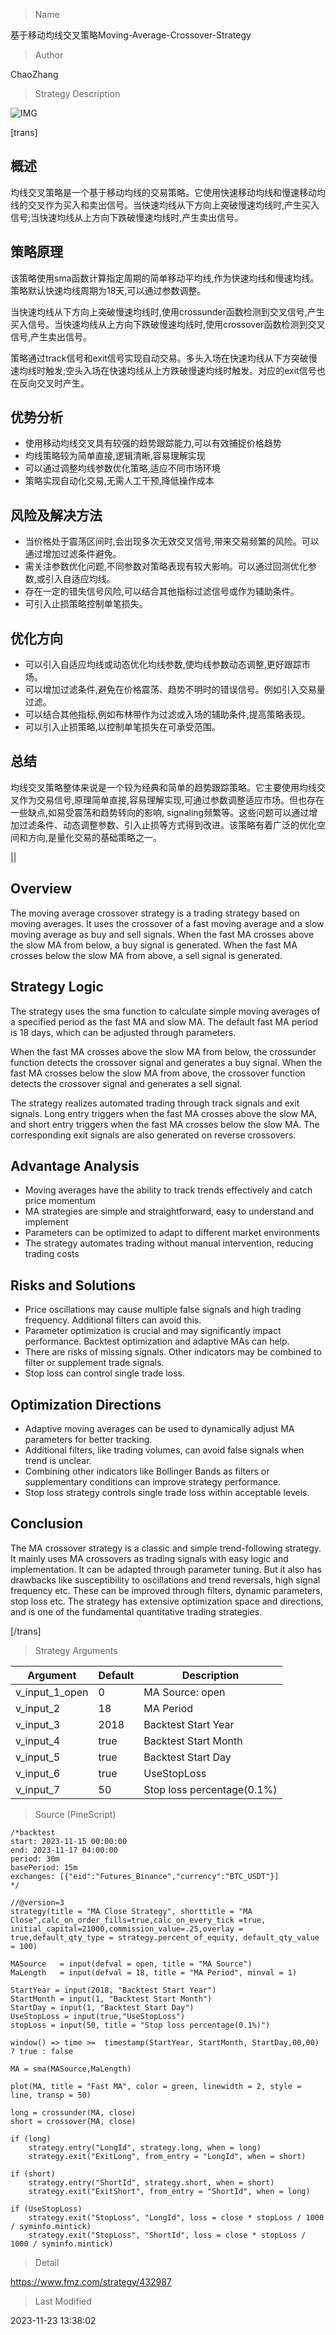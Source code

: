
> Name

基于移动均线交叉策略Moving-Average-Crossover-Strategy

> Author

ChaoZhang

> Strategy Description

![IMG](https://www.fmz.com/upload/asset/15bb4bc10a443896c7f.png)

[trans]

## 概述

均线交叉策略是一个基于移动均线的交易策略。它使用快速移动均线和慢速移动均线的交叉作为买入和卖出信号。当快速均线从下方向上突破慢速均线时,产生买入信号;当快速均线从上方向下跌破慢速均线时,产生卖出信号。

## 策略原理

该策略使用sma函数计算指定周期的简单移动平均线,作为快速均线和慢速均线。策略默认快速均线周期为18天,可以通过参数调整。

当快速均线从下方向上突破慢速均线时,使用crossunder函数检测到交叉信号,产生买入信号。当快速均线从上方向下跌破慢速均线时,使用crossover函数检测到交叉信号,产生卖出信号。

策略通过track信号和exit信号实现自动交易。多头入场在快速均线从下方突破慢速均线时触发;空头入场在快速均线从上方跌破慢速均线时触发。对应的exit信号也在反向交叉时产生。

## 优势分析

- 使用移动均线交叉具有较强的趋势跟踪能力,可以有效捕捉价格趋势
- 均线策略较为简单直接,逻辑清晰,容易理解实现
- 可以通过调整均线参数优化策略,适应不同市场环境
- 策略实现自动化交易,无需人工干预,降低操作成本

## 风险及解决方法

- 当价格处于震荡区间时,会出现多次无效交叉信号,带来交易频繁的风险。可以通过增加过滤条件避免。
- 需关注参数优化问题,不同参数对策略表现有较大影响。可以通过回测优化参数,或引入自适应均线。  
- 存在一定的错失信号风险,可以结合其他指标过滤信号或作为辅助条件。
- 可引入止损策略控制单笔损失。

## 优化方向  

- 可以引入自适应均线或动态优化均线参数,使均线参数动态调整,更好跟踪市场。
- 可以增加过滤条件,避免在价格震荡、趋势不明时的错误信号。例如引入交易量过滤。
- 可以结合其他指标,例如布林带作为过滤或入场的辅助条件,提高策略表现。 
- 可以引入止损策略,以控制单笔损失在可承受范围。

## 总结

均线交叉策略整体来说是一个较为经典和简单的趋势跟踪策略。它主要使用均线交叉作为交易信号,原理简单直接,容易理解实现,可通过参数调整适应市场。但也存在一些缺点,如易受震荡和趋势转向的影响, signaling频繁等。这些问题可以通过增加过滤条件、动态调整参数、引入止损等方式得到改进。该策略有着广泛的优化空间和方向,是量化交易的基础策略之一。

|| 

## Overview  

The moving average crossover strategy is a trading strategy based on moving averages. It uses the crossover of a fast moving average and a slow moving average as buy and sell signals. When the fast MA crosses above the slow MA from below, a buy signal is generated. When the fast MA crosses below the slow MA from above, a sell signal is generated.  

## Strategy Logic  

The strategy uses the sma function to calculate simple moving averages of a specified period as the fast MA and slow MA. The default fast MA period is 18 days, which can be adjusted through parameters.

When the fast MA crosses above the slow MA from below, the crossunder function detects the crossover signal and generates a buy signal. When the fast MA crosses below the slow MA from above, the crossover function detects the crossover signal and generates a sell signal.  

The strategy realizes automated trading through track signals and exit signals. Long entry triggers when the fast MA crosses above the slow MA, and short entry triggers when the fast MA crosses below the slow MA. The corresponding exit signals are also generated on reverse crossovers.

## Advantage Analysis

- Moving averages have the ability to track trends effectively and catch price momentum
- MA strategies are simple and straightforward, easy to understand and implement  
- Parameters can be optimized to adapt to different market environments
- The strategy automates trading without manual intervention, reducing trading costs

## Risks and Solutions

- Price oscillations may cause multiple false signals and high trading frequency. Additional filters can avoid this.
- Parameter optimization is crucial and may significantly impact performance. Backtest optimization and adaptive MAs can help.
- There are risks of missing signals. Other indicators may be combined to filter or supplement trade signals. 
- Stop loss can control single trade loss.

## Optimization Directions   

- Adaptive moving averages can be used to dynamically adjust MA parameters for better tracking.
- Additional filters, like trading volumes, can avoid false signals when trend is unclear.
- Combining other indicators like Bollinger Bands as filters or supplementary conditions can improve strategy performance.
- Stop loss strategy controls single trade loss within acceptable levels.  

## Conclusion

The MA crossover strategy is a classic and simple trend-following strategy. It mainly uses MA crossovers as trading signals with easy logic and implementation. It can be adapted through parameter tuning. But it also has drawbacks like susceptibility to oscillations and trend reversals, high signal frequency etc. These can be improved through filters, dynamic parameters, stop loss etc. The strategy has extensive optimization space and directions, and is one of the fundamental quantitative trading strategies.

[/trans]

> Strategy Arguments



|Argument|Default|Description|
|----|----|----|
|v_input_1_open|0|MA Source: open|high|low|close|hl2|hlc3|hlcc4|ohlc4|
|v_input_2|18|MA Period|
|v_input_3|2018|Backtest Start Year|
|v_input_4|true|Backtest Start Month|
|v_input_5|true|Backtest Start Day|
|v_input_6|true|UseStopLoss|
|v_input_7|50|Stop loss percentage(0.1%)|


> Source (PineScript)

``` pinescript
/*backtest
start: 2023-11-15 00:00:00
end: 2023-11-17 04:00:00
period: 30m
basePeriod: 15m
exchanges: [{"eid":"Futures_Binance","currency":"BTC_USDT"}]
*/

//@version=3
strategy(title = "MA Close Strategy", shorttitle = "MA Close",calc_on_order_fills=true,calc_on_every_tick =true, initial_capital=21000,commission_value=.25,overlay = true,default_qty_type = strategy.percent_of_equity, default_qty_value = 100)

MASource   = input(defval = open, title = "MA Source")
MaLength   = input(defval = 18, title = "MA Period", minval = 1)

StartYear = input(2018, "Backtest Start Year")
StartMonth = input(1, "Backtest Start Month")
StartDay = input(1, "Backtest Start Day")
UseStopLoss = input(true,"UseStopLoss")
stopLoss = input(50, title = "Stop loss percentage(0.1%)") 

window() => time >=  timestamp(StartYear, StartMonth, StartDay,00,00) ? true : false

MA = sma(MASource,MaLength)

plot(MA, title = "Fast MA", color = green, linewidth = 2, style = line, transp = 50)

long = crossunder(MA, close)
short = crossover(MA, close)

if (long)
    strategy.entry("LongId", strategy.long, when = long)
    strategy.exit("ExitLong", from_entry = "LongId", when = short)

if (short)
    strategy.entry("ShortId", strategy.short, when = short)
    strategy.exit("ExitShort", from_entry = "ShortId", when = long)

if (UseStopLoss)
    strategy.exit("StopLoss", "LongId", loss = close * stopLoss / 1000 / syminfo.mintick)
    strategy.exit("StopLoss", "ShortId", loss = close * stopLoss / 1000 / syminfo.mintick)

```

> Detail

https://www.fmz.com/strategy/432987

> Last Modified

2023-11-23 13:38:02
